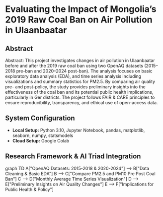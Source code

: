 # Evaluating the Impact of Mongolia’s 2019 Raw Coal Ban on Air Pollution in Ulaanbaatar

## Abstract
Abstract:
This project investigates changes in air pollution in Ulaanbaatar before and after the 2019 raw coal ban using two OpenAQ datasets (2015–2018 pre-ban and 2020–2024 post-ban). The analysis focuses on basic exploratory data analysis (EDA), and time series analysis including visualizations and summary statistics for PM2.5. By comparing air quality pre- and post-policy, the study provides preliminary insights into the effectiveness of the coal ban and its potential public health implications, particularly in Ger districts. The project follows FAIR & CARE principles to ensure reproducibility, transparency, and ethical use of open-access data.

## System Configuration
- **Local Setup:** Python 3.10, Jupyter Notebook, pandas, matplotlib, seaborn, numpy, statsmodels
- **Cloud Setup:** Google Colab

## Research Framework & AI Triad Integration
graph TD
    A["OpenAQ Datasets: 2015-2018 & 2020-2024"] --> B["Data Cleaning & Basic EDA"]
    B --> C["Compare PM2.5 and PM10 Pre Post Coal Ban"]
    C --> D["Monthly Average Time Series Visualization"]
    D --> E["Preliminary Insights on Air Quality Changes"]
    E --> F["Implications for Public Health & Policy"]
